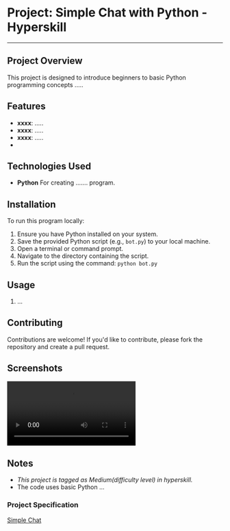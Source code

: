 # Project: Simple Chat with Python - Hyperskill
<hr />

## Project Overview
This project is designed to introduce beginners to basic Python programming concepts .....

## Features
- **xxxx**: .....
- **xxxx**: .....
- **xxxx**: .....
- 
## Technologies Used
* **Python** For creating ....... program.

## Installation
To run this program locally:
1. Ensure you have Python installed on your system.
2. Save the provided Python script (e.g., `bot.py`) to your local machine.
3. Open a terminal or command prompt.
4. Navigate to the directory containing the script.
5. Run the script using the command: `python bot.py`

## Usage
1. ...

## Contributing
Contributions are welcome! If you'd like to contribute, please fork the repository and create a pull request.

## Screenshots
<video autoplay loop src="xxxxx" type="video/webm"></video>

## Notes
* _This project is tagged as Medium(difficulty level) in hyperskill._
* The code uses basic Python ...

### Project Specification 
[Simple Chat](https://hyperskill.org/projects/98)